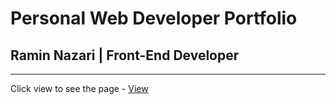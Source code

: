 # Personal Web Developer Portfolio
## Ramin Nazari | Front-End Developer
---
Click view to see the page - [View ](http://bit.ly/2RBaTYr "Portfolio")

